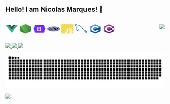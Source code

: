 
## Hello! I am Nicolas Marques! 👋

<div style="display: inline_block"><br>
      <img
        align="center"
        height="30"
        width="40"
        src="https://raw.githubusercontent.com/devicons/devicon/master/icons/vuejs/vuejs-original.svg"
      >
      <img
        align="center"
        height="30"
        width="40"
        src="https://raw.githubusercontent.com/devicons/devicon/master/icons/nodejs/nodejs-original.svg"
      >
      <img
        align="center"
        height="30"
        width="40"
        src="https://raw.githubusercontent.com/devicons/devicon/master/icons/bootstrap/bootstrap-plain.svg"
      >
      <img
        align="center"
        height="30"
        width="40"
        src="https://raw.githubusercontent.com/devicons/devicon/master/icons/php/php-original.svg"
      >
      <img
        align="center"
        height="30"
        width="40"
        src="https://raw.githubusercontent.com/devicons/devicon/master/icons/javascript/javascript-plain.svg"
      >
     <img
        align="center"
        height="30"
        width="40"
        src="https://raw.githubusercontent.com/devicons/devicon/master/icons/mysql/mysql-original.svg"
      >
      <img
        align="center"
        height="30"
        width="40"
        src="https://raw.githubusercontent.com/devicons/devicon/master/icons/c/c-original.svg"
      >
       <img
        align="center"
        height="30"
        width="40"
        src="https://raw.githubusercontent.com/devicons/devicon/master/icons/csharp/csharp-original.svg"
      >
      <img 
        align="right" 
        src="https://media.giphy.com/media/vzO0Vc8b2VBLi/giphy.gif"
      >
</div>

##

<div> 
    <a 
      href="https://www.instagram.com/nicolaasz/"
      target="_blank"
    >
      <img
        src="https://img.shields.io/badge/-Instagram-%23E4405F?style=for-the-badge&logo=instagram&logoColor=white"
        target="_blank"
      >
    </a>
    <a 
      href="mailto:nimarques1207@gmail.com"
      target="_blank"
    >
      <img
        src="https://img.shields.io/badge/-Gmail-%23333?style=for-the-badge&logo=gmail&logoColor=white"
        target="_blank"
      >
    </a>
    <a 
      href="https://www.linkedin.com/in/nimarques1207/"
      target="_blank"
    >
      <img
        src="https://img.shields.io/badge/-LinkedIn-%230077B5?style=for-the-badge&logo=linkedin&logoColor=white"
        target="_blank"
      >
    </a>
 
  ![Snake animation](https://github.com/wellingtoncarneirobarbosa/wellingtoncarneirobarbosa/blob/output/github-contribution-grid-snake.svg)
  
</div>

<img loading="lazy" height="180em" src="https://github-readme-stats.vercel.app/api/top-langs/?username=Nicoxdzin&layout=compact&hide_border=false&langs_count=7&theme=nightowl"/>
